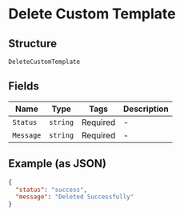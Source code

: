 
# Delete Custom Template

## Structure

`DeleteCustomTemplate`

## Fields

| Name | Type | Tags | Description |
|  --- | --- | --- | --- |
| `Status` | `string` | Required | - |
| `Message` | `string` | Required | - |

## Example (as JSON)

```json
{
  "status": "success",
  "message": "Deleted Successfully"
}
```

